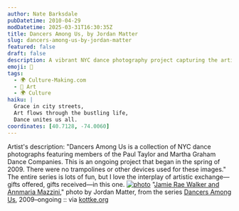 ```yaml
---
author: Nate Barksdale
pubDatetime: 2010-04-29
modDatetime: 2025-03-31T16:30:35Z
title: Dancers Among Us, by Jordan Matter
slug: dancers-among-us-by-jordan-matter
featured: false
draft: false
description: A vibrant NYC dance photography project capturing the artistry of members from the Paul Taylor and Martha Graham Dance Companies.
emoji: 💃
tags:
  - 🌍 Culture-Making.com
  - 🎨 Art
  - 🌍 Culture
haiku: |
  Grace in city streets,  
  Art flows through the bustling life,  
  Dance unites us all.
coordinates: [40.7128, -74.0060]
---
```


Artist's description: "Dancers Among Us is a collection of NYC dance photographs featuring members of the Paul Taylor and Martha Graham Dance Companies. This is an ongoing project that began in the spring of 2009. There were no trampolines or other devices used for these images." The entire series is lots of fun, but I love the interplay of artistic exchange—gifts offered, gifts received—in this one. [![photo](http://culture-making.com/media/dance_couple_bw.jpg)](http://www.jordanmatter.com/photography/dance-photography/dancers-among-us.php#dance_couple_bw.jpg)
"[Jamie Rae Walker and Annmaria Mazzini](http://www.jordanmatter.com/photography/dance-photography/dancers-among-us.php#dance_couple_bw.jpg)," photo by Jordan Matter, from the series [Dancers Among Us](http://www.jordanmatter.com/photography/dance-photography/dancers-among-us.php#dance_couple_bw.jpg), 2009–ongoing :: via [kottke.org](http://kottke.org/10/04/dancers-among-us)

